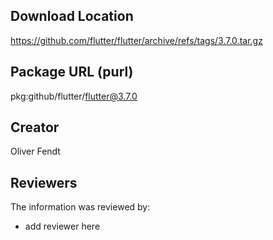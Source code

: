 ## Download Location

https://github.com/flutter/flutter/archive/refs/tags/3.7.0.tar.gz

## Package URL (purl)

pkg:github/flutter/flutter@3.7.0

## Creator

Oliver Fendt

## Reviewers

The information was reviewed by:

* add reviewer here
